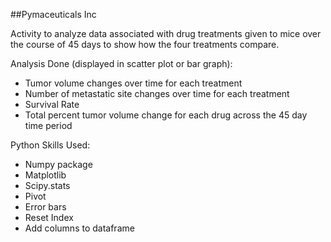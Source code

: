 ##Pymaceuticals Inc

Activity to analyze data associated with drug treatments given to mice over the course of 45 days to show how the four treatments compare.

Analysis Done (displayed in scatter plot or bar graph):

* Tumor volume changes over time for each treatment 
* Number of metastatic site changes over time for each treatment
* Survival Rate
* Total percent tumor volume change for each drug across the 45 day time period

Python Skills Used:

* Numpy package
* Matplotlib 
* Scipy.stats
* Pivot
* Error bars
* Reset Index
* Add columns to dataframe

